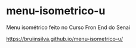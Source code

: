 # menu-isometrico-u
Menu isométrico feito no Curso Fron End do Senai

https://bruiinsilva.github.io/menu-isometrico-u/
